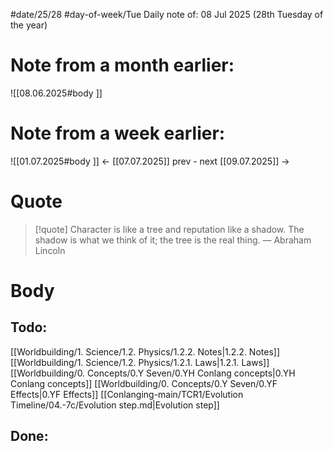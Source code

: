 
#date/25/28
#day-of-week/Tue
Daily note of: 08 Jul 2025 (28th Tuesday of the year)

# Note from a month earlier:
![[08.06.2025#body ]]

# Note from a week earlier:
![[01.07.2025#body ]]
 <- [[07.07.2025]] prev - next [[09.07.2025]] ->
# Quote

> [!quote] Character is like a tree and reputation like a shadow. The shadow is what we think of it; the tree is the real thing.
> — Abraham Lincoln
# Body

## Todo:

[[Worldbuilding/1. Science/1.2. Physics/1.2.2. Notes|1.2.2. Notes]]
[[Worldbuilding/1. Science/1.2. Physics/1.2.1. Laws|1.2.1. Laws]]
[[Worldbuilding/0. Concepts/0.Y Seven/0.YH Conlang concepts|0.YH Conlang concepts]]
[[Worldbuilding/0. Concepts/0.Y Seven/0.YF Effects|0.YF Effects]]
[[Conlanging-main/TCR1/Evolution Timeline/04.-7c/Evolution step.md|Evolution step]]
## Done: